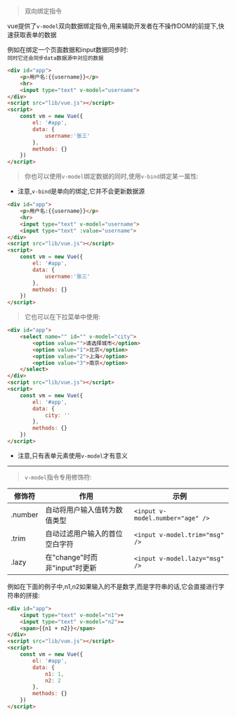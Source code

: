 > 双向绑定指令

vue提供了`v-model`双向数据绑定指令,用来辅助开发者在不操作DOM的前提下,快速获取表单的数据

例如在绑定一个页面数据和input数据同步时:  
`同时它还会同步data数据源中对应的数据`
```html
<div id="app">
    <p>用户名:{{username}}</p>
    <hr>
    <input type="text" v-model="username">
</div>
<script src="lib/vue.js"></script>
<script>
    const vm = new Vue({
        el: '#app',
        data: {
            username:'张三'
        },
        methods: {}
    })
</script>
```

> 你也可以使用`v-model`绑定数据的同时,使用`v-bind`绑定某一属性:
* 注意,`v-bind`是单向的绑定,它并不会更新数据源
```html
<div id="app">
    <p>用户名:{{username}}</p>
    <hr>
    <input type="text" v-model="username">
    <input type="text" :value="username">
</div>
<script src="lib/vue.js"></script>
<script>
    const vm = new Vue({
        el: '#app',
        data: {
            username:'张三'
        },
        methods: {}
    })
</script>
```

> 它也可以在下拉菜单中使用:
```html
<div id="app">
    <select name="" id="" v-model="city">
        <option value="">请选择城市</option>
        <option value="1">北京</option>
        <option value="2">上海</option>
        <option value="3">南京</option>
    </select>
</div>
<script src="lib/vue.js"></script>
<script>
    const vm = new Vue({
        el: '#app',
        data: {
            city: ''
        },
        methods: {}
    })
</script>
```

* 注意,只有表单元素使用`v-model`才有意义

---

> `v-model`指令专用修饰符:

| 修饰符 | 作用 | 示例 |
| ----- | --- | --- |
| .number | 自动将用户输入值转为数值类型 | `<input v-model.number="age" />` |
| .trim | 自动过滤用户输入的首位空白字符 | `<input v-model.trim="msg" />` |
| .lazy | 在"change"时而非"input"时更新 | `<input v-model.lazy="msg" />` |

例如在下面的例子中,n1,n2如果输入的不是数字,而是字符串的话,它会直接进行字符串的拼接:
```html
<div id="app">
    <input type="text" v-model="n1">+
    <input type="text" v-model="n2">=
    <span>{{n1 + n2}}</span>
</div>
<script src="lib/vue.js"></script>
<script>
    const vm = new Vue({
        el: '#app',
        data: {
            n1: 1,
            n2: 2
        },
        methods: {}
    })
</script>
```
